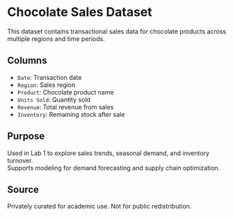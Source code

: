# Chocolate Sales Dataset

This dataset contains transactional sales data for chocolate products across multiple regions and time periods.

## Columns

- `Date`: Transaction date
- `Region`: Sales region
- `Product`: Chocolate product name
- `Units Sold`: Quantity sold
- `Revenue`: Total revenue from sales
- `Inventory`: Remaining stock after sale

## Purpose

Used in Lab 1 to explore sales trends, seasonal demand, and inventory turnover.  
Supports modeling for demand forecasting and supply chain optimization.

## Source

Privately curated for academic use. Not for public redistribution.